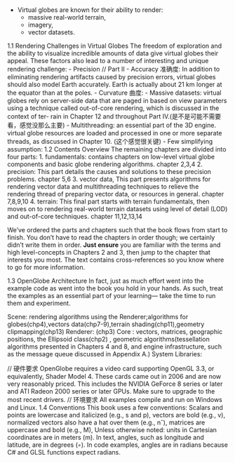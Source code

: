 #

* Virtual globes are known for their ability to render:
  - massive real-world terrain,
  - imagery,
  - vector datasets.

1.1 Rendering Challenges in Virtual Globes
  The freedom of exploration and the ability to visualize incredible amounts of data give virtual globes their appeal. These factors also lead to a number of interesting and unique rendering challenge:
    - Precision // Part II
    - Accuracy 准确度: In addition to eliminating rendering artifacts caused by precision errors, virtual globes should also model Earth accurately.  Earth is actually about 21 km longer at the equator than at the poles.
    - Curvature 曲度:
    - Massive datasets: virtual globes rely on server-side data that are paged in based on view parameters using a technique called out-of-core rendering, which is discussed in the context of ter- rain in Chapter 12 and throughout Part IV.(是不是可能不需要看，感觉没那么主要)
    - Multithreading: an essential part of the 3D engine. virtual globe resources are loaded and processed in one or more separate threads, as discussed in Chapter 10. (这个感觉很关键)
    - Few simplifying assumption:
1.2 Contents Overview
  The remaining chapters are divided into four parts:
    1. fundamentals:
       contains chapters on low-level virtual globe components and basic globe rendering algorithms.
       chapter 2,3,4
    2. precision:
       This part details the causes and solutions to these precision problems.
       chapter 5,6
    3. vector data,
        This part presents algorithms for rendering vector data and multithreading techniques to relieve the rendering thread of preparing vector data, or resources in general.
        chapter 7,8,9,10
    4. terrain:
        This final part starts with terrain fundamentals, then moves on to rendering real-world terrain datasets using level of detail (LOD) and out-of-core techniques.
        chapter 11,12,13,14

  We’ve ordered the parts and chapters such that the book flows from start to finish.
  You don’t have to read the chapters in order though; we certainly didn’t write them in order.
  **Just ensure** you are familiar with the terms and high level-concepts in Chapters 2 and 3, then jump to the chapter that interests you most.
  The text contains cross-references so you know where to go for more information.

1.3 OpenGlobe Architecture
  In fact, just as much effort went into the example code as went into the book you hold in your hands. As such, treat the examples as an essential part of your learning— take the time to run them and experiment.

  Scene: rendering algorithms using the Renderer;algorithms for globes(chp4),vectors data(chp7-9),terrain shading(chp11),geometry clipmapping(chp13)
  Renderer: (chp3)
  Core      : vectors, matrices, geographic positions, the Ellipsoid class(chp2) , geometric algorithms(tessellation algorithms presented in Chapters 4 and 8, and engine infrastructure, such as the message queue discussed in Appendix A.)
  System Libraries:

  // 硬件要求
  OpenGlobe requires a video card supporting OpenGL 3.3, or equivalently, Shader Model 4. These cards came out in 2006 and are now very reasonably priced. This includes the NVIDIA GeForce 8 series or later and ATI Radeon 2000 series or later GPUs. Make sure to upgrade to the most recent drivers.
  // 环境要求
  All examples compile and run on Windows and Linux.
1.4 Conventions
  This book uses a few conventions:
    Scalars and points are lowercase and italicized (e.g., s and p),
    vectors are bold (e.g., v),
    normalized vectors also have a hat over them (e.g., nˆ),
    matrices are uppercase and bold (e.g., M),
    Unless otherwise noted:
      units in Cartesian coordinates are in meters (m).
      In text, angles, such as longitude and latitude, are in degrees (◦).
      In code examples, angles are in radians because C# and GLSL functions expect radians.
